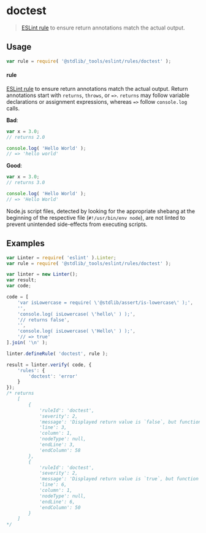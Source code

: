 <!--

@license Apache-2.0

Copyright (c) 2018 The Stdlib Authors.

Licensed under the Apache License, Version 2.0 (the "License");
you may not use this file except in compliance with the License.
You may obtain a copy of the License at

   http://www.apache.org/licenses/LICENSE-2.0

Unless required by applicable law or agreed to in writing, software
distributed under the License is distributed on an "AS IS" BASIS,
WITHOUT WARRANTIES OR CONDITIONS OF ANY KIND, either express or implied.
See the License for the specific language governing permissions and
limitations under the License.

-->

# doctest

> [ESLint rule][eslint-rules] to ensure return annotations match the actual output.

<section class="intro">

</section>

<!-- /.intro -->

<section class="usage">

## Usage

```javascript
var rule = require( '@stdlib/_tools/eslint/rules/doctest' );
```

#### rule

[ESLint rule][eslint-rules] to ensure return annotations match the actual output. Return annotations start with `returns`, `throws`, or `=>`. `returns` may follow variable declarations or assignment expressions, whereas `=>` follow `console.log` calls.

**Bad**:

<!-- eslint-disable stdlib/doctest -->

```javascript
var x = 3.0;
// returns 2.0

console.log( 'Hello World' );
// => 'hello world'
```

**Good**:

```javascript
var x = 3.0;
// returns 3.0

console.log( 'Hello World' );
// => 'Hello World'
```

Node.js script files, detected by looking for the appropriate shebang at the beginning of the respective file (`#!/usr/bin/env node`), are not linted to prevent unintended side-effects from executing scripts.

</section>

<!-- /.usage -->

<section class="examples">

## Examples

<!-- eslint no-undef: "error" -->

```javascript
var Linter = require( 'eslint' ).Linter;
var rule = require( '@stdlib/_tools/eslint/rules/doctest' );

var linter = new Linter();
var result;
var code;

code = [
    'var isLowercase = require( \'@stdlib/assert/is-lowercase\' );',
    '',
    'console.log( isLowercase( \'hello\' ) );',
    '// returns false',
    '',
    'console.log( isLowercase( \'Hello\' ) );',
    '// => true'
].join( '\n' );

linter.defineRule( 'doctest', rule );

result = linter.verify( code, {
    'rules': {
        'doctest': 'error'
    }
});
/* returns
    [
        {
            'ruleId': 'doctest',
            'severity': 2,
            'message': 'Displayed return value is `false`, but function returns `true` instead',
            'line': 3,
            'column': 1,
            'nodeType': null,
            'endLine': 3,
            'endColumn': 58
        },
        {
            'ruleId': 'doctest',
            'severity': 2,
            'message': 'Displayed return value is `true`, but function returns `false` instead',
            'line': 6,
            'column': 1,
            'nodeType': null,
            'endLine': 6,
            'endColumn': 50
        }
    ]
*/
```

</section>

<!-- /.examples -->

<section class="links">

[eslint-rules]: https://eslint.org/docs/developer-guide/working-with-rules

</section>

<!-- /.links -->
